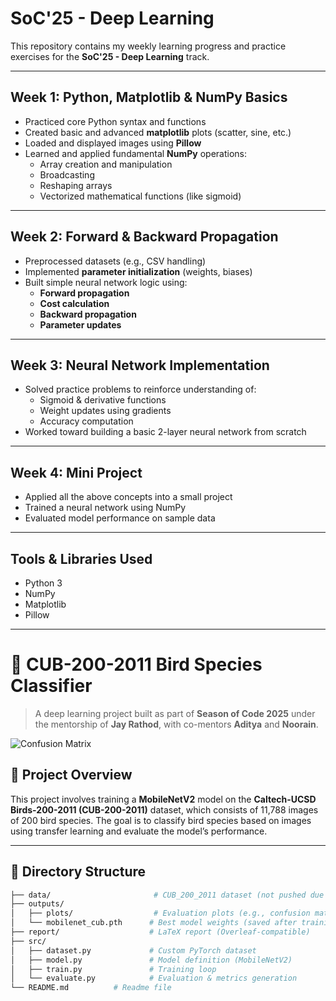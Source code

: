 # SoC'25 - Deep Learning

This repository contains my weekly learning progress and practice exercises for the **SoC'25 - Deep Learning** track.

---

## Week 1: Python, Matplotlib & NumPy Basics

- Practiced core Python syntax and functions
- Created basic and advanced **matplotlib** plots (scatter, sine, etc.)
- Loaded and displayed images using **Pillow**
- Learned and applied fundamental **NumPy** operations:
  - Array creation and manipulation
  - Broadcasting
  - Reshaping arrays
  - Vectorized mathematical functions (like sigmoid)

---

## Week 2: Forward & Backward Propagation

- Preprocessed datasets (e.g., CSV handling)
- Implemented **parameter initialization** (weights, biases)
- Built simple neural network logic using:
  - **Forward propagation**
  - **Cost calculation**
  - **Backward propagation**
  - **Parameter updates**

---

## Week 3: Neural Network Implementation

- Solved practice problems to reinforce understanding of:
  - Sigmoid & derivative functions
  - Weight updates using gradients
  - Accuracy computation
- Worked toward building a basic 2-layer neural network from scratch

---

## Week 4: Mini Project

- Applied all the above concepts into a small project
- Trained a neural network using NumPy
- Evaluated model performance on sample data

---

## Tools & Libraries Used

- Python 3
- NumPy
- Matplotlib
- Pillow

---

# 🦜 CUB-200-2011 Bird Species Classifier

> A deep learning project built as part of **Season of Code 2025** under the mentorship of **Jay Rathod**, with co-mentors **Aditya** and **Noorain**.

![Confusion Matrix](outputs/plots/confusion_matrix.png)

## 📌 Project Overview

This project involves training a **MobileNetV2** model on the **Caltech-UCSD Birds-200-2011 (CUB-200-2011)** dataset, which consists of 11,788 images of 200 bird species. The goal is to classify bird species based on images using transfer learning and evaluate the model’s performance.

---

## 📂 Directory Structure

```bash
├── data/                       # CUB_200_2011 dataset (not pushed due to size)
├── outputs/
│   ├── plots/                  # Evaluation plots (e.g., confusion matrix)
│   └── mobilenet_cub.pth      # Best model weights (saved after training)
├── report/                    # LaTeX report (Overleaf-compatible)
├── src/
│   ├── dataset.py             # Custom PyTorch dataset
│   ├── model.py               # Model definition (MobileNetV2)
│   ├── train.py               # Training loop
│   └── evaluate.py            # Evaluation & metrics generation                 
└── README.md          # Readme file



